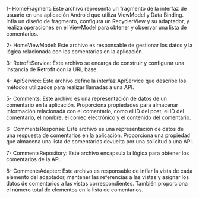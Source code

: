 1- HomeFragment: 
Este archivo representa un fragmento de la interfaz de usuario en una aplicación Android que utiliza ViewModel y Data Binding. Infla un diseño de fragmento, configura un RecyclerView y su adaptador, y realiza operaciones en el ViewModel para obtener y observar una lista de comentarios.


2- HomeViewModel: 
Este archivo es responsable de gestionar los datos y la lógica relacionada con los comentarios en la aplicación.


3- RetrofitService: 
Este archivo se encarga de construir y configurar una instancia de Retrofit con la URL base.


4- ApiService: 
Este archivo define la interfaz ApiService que describe los métodos utilizados para realizar llamadas a una API. 


5- Comments: 
Este archivo es una representación de datos de un comentario en la aplicación. Proporciona propiedades para almacenar información relacionada con el comentario, como el ID del post, el ID del comentario, el nombre, el correo electrónico y el contenido del comentario.


6- CommentsResponse: 
Este archivo es una representación de datos de una respuesta de comentarios en la aplicación. Proporciona una propiedad que almacena una lista de comentarios devuelta por una solicitud a una API.


7- CommentsRepository: 
Este archivo encapsula la lógica para obtener los comentarios de la API.


8- CommentsAdapter: 
Este archivo es responsable de inflar la vista de cada elemento del adaptador, mantener las referencias a las vistas y asignar los datos de comentarios a las vistas correspondientes. También proporciona el número total de elementos en la lista de comentarios.
